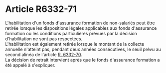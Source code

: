 # Article R6332-71

  
L'habilitation d'un fonds d'assurance formation de non-salariés peut être retirée lorsque les dispositions légales applicables aux fonds d'assurance formation ou les conditions particulières prévues par la décision d'habilitation ne sont pas respectées.   
L'habilitation est également retirée lorsque le montant de la collecte annuelle n'atteint pas, pendant deux années consécutives, le seuil prévu au second alinéa de l'article [R. 6332-70][1].   
La décision de retrait intervient après que le fonds d'assurance formation a été appelé à s'expliquer.

 [1]: /affichCodeArticle.do?cidTexte=LEGITEXT000006072050&idArticle=LEGIARTI000018498674&dateTexte=&categorieLien=cid
